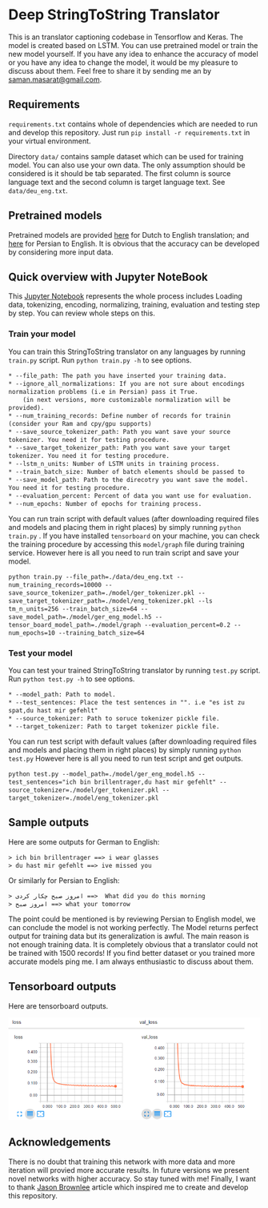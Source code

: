 # Deep StringToString Translator

This is an translator captioning codebase in Tensorflow and Keras. The model is created based on LSTM.
You can use pretrained model or train the new model yourself. If you have any idea to enhance the accuracy of model or you have any idea to change the model,
it would be my pleasure to discuss about them. Feel free to share it by sending me an by saman.masarat@gmail.com.  

## Requirements
`requirements.txt` contains whole of dependencies which are needed to run and develop this repository. Just run `pip install -r requirements.txt` in your virtual environment. 

Directory `data/` contains sample dataset which can be used for training model. You can also use your own data. The only assumption should be considered is it should be tab separated.
 The first column is source language text and the second column is target language text. See `data/deu_eng.txt`.

## Pretrained models
Pretrained models are provided [here](https://www.dropbox.com/sh/2cc21gq9jq889bh/AACucPitQlN8IL0bLpEcqKOja?dl=0) for Dutch to English translation; and
[here](https://www.dropbox.com/sh/wnkxikx2l7vjdh3/AADDFfQznETdOhuTjvmSQzZqa?dl=0) for Persian to English. It is obvious that the accuracy can be developed by considering more input data.

## Quick overview with Jupyter NoteBook
This [Jupyter Notebook](./train_test_sequnce.ipynb) represents the whole process includes Loading data, 
tokenizing, encoding, normalizing, training, evaluation and testing step by step. You can review whole steps on this.

### Train your model
You can train this StringToString translator on any languages by running `train.py` script. Run `python train.py -h` to see options.
```
* --file_path: The path you have inserted your training data.
* --ignore_all_normalizations: If you are not sure about encodings normalization problems (i.e in Persian) pass it True.
    (in next versions, more customizable normalization will be provided).
* --num_training_records: Define number of records for trainin (consider your Ram and cpy/gpu supports)
* --save_source_tokenizer_path: Path you want save your source tokenizer. You need it for testing procedure. 
* --save_target_tokenizer_path: Path you want save your target tokenizer. You need it for testing procedure.
* --lstm_n_units: Number of LSTM units in training process. 
* --train_batch_size: Number of batch elements should be passed to 
* --save_model_path: Path to the direcotry you want save the model. You need it for testing procedure.
* --evaluation_percent: Percent of data you want use for evaluation.
* --num_epochs: Number of epochs for training process.
```
You can run train script with default values (after downloading required files and models and placing them in right places) by simply 
running `python train.py` . If you have installed `tensorboard` on your machine, you can check the
training procedure by accessing this `model/graph` file during training service. However here is all you need to run train
script and save your model.

```
python train.py --file_path=./data/deu_eng.txt --num_training_records=10000 --save_source_tokenizer_path=./model/ger_tokenizer.pkl --save_target_tokenizer_path=./model/eng_tokenizer.pkl --ls
tm_n_units=256 --train_batch_size=64 --save_model_path=./model/ger_eng_model.h5 --tensor_board_model_path=./model/graph --evaluation_percent=0.2 --num_epochs=10 --training_batch_size=64
```

### Test your model
You can test your trained StringToString translator by running `test.py` script. Run `python test.py -h` to see options.
```
* --model_path: Path to model.
* --test_sentences: Place the test sentences in "". i.e "es ist zu spat,du hast mir gefehlt" 
* --source_tokenizer: Path to soruce tokenizer pickle file.
* --target_tokenizer: Path to target tokenizer pickle file.
```
You can run test script with default values (after downloading required files and models and placing them in right places) by simply running `python test.py`
However here is all you need to run test script and get outputs.
```
python test.py --model_path=./model/ger_eng_model.h5 --test_sentences="ich bin brillentrager,du hast mir gefehlt" --source_tokenizer=./model/ger_tokenizer.pkl --target_tokenizer=./model/eng_tokenizer.pkl
```

## Sample outputs
Here are some outputs for German to English:
```
> ich bin brillentrager ==> i wear glasses
> du hast mir gefehlt ==> ive missed you
``` 
Or similarly for Persian to English:
```
> امروز صبح چکار کردی ==>  What did you do this morning
> امروز صبح ==> what your tomorrow
```
The point could be mentioned is by reviewing Persian to English model, we can conclude the model is not working perfectly. 
The Model returns perfect output for training data but its generalization is awful. The main reason is not enough training data.
It is completely obvious that a translator could not be trained with 1500 records! If you find better dataset or you trained more accurate models
ping me. I am always enthusiastic to discuss about them.  

## Tensorboard outputs
Here are tensorboard outputs. 

![loss curve](./data/loss_val.png)


## Acknowledgements
There is no doubt that training this network with more data and more iteration will provied more accurate results.
In future versions we present novel networks with higher accuracy. So stay tuned with me!
Finally, I want to thank [Jason Brownlee](https://machinelearningmastery.com/develop-neural-machine-translation-system-keras/) article which inspired me to create and develop this repository.